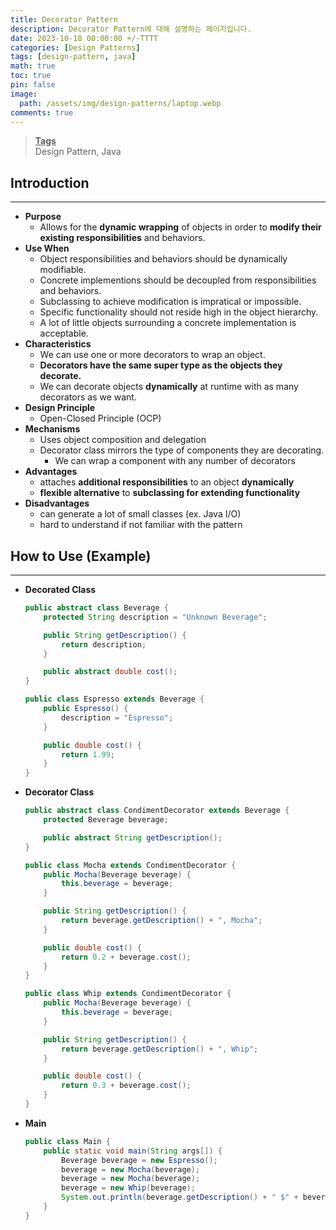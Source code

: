 ```yaml
---
title: Decorator Pattern
description: Decorator Pattern에 대해 설명하는 페이지입니다.
date: 2023-10-18 00:00:00 +/-TTTT
categories: [Design Patterns]
tags: [design-pattern, java]
math: true
toc: true
pin: false
image:
  path: /assets/img/design-patterns/laptop.webp
comments: true
---
```


<blockquote class="prompt-info"><p><strong><u>Tags</u></strong> <br />
Design Pattern, Java</p></blockquote>

## Introduction

<hr />

- **Purpose**
  - Allows for the **dynamic wrapping** of objects in order to **modify their existing responsibilities** and behaviors.
- **Use When**
  - Object responsibilities and behaviors should be dynamically modifiable.
  - Concrete implementions should be decoupled from responsibilities and behaviors.
  - Subclassing to achieve modification is impratical or impossible.
  - Specific functionality should not reside high in the object hierarchy.
  - A lot of little objects surrounding a concrete implementation is acceptable.
- **Characteristics**
  - We can use one or more decorators to wrap an object.
  - **Decorators have the same super type as the objects they decorate.**
  - We can decorate objects **dynamically** at runtime with as many decorators as we want.
- **Design Principle**
  - Open-Closed Principle (OCP)
- **Mechanisms**
  - Uses object composition and delegation
  - Decorator class mirrors the type of components they are decorating.
    - We can wrap a component with any number of decorators
- **Advantages**
  - attaches **additional responsibilities** to an object **dynamically**
  - **flexible alternative** to **subclassing for extending functionality**
- **Disadvantages**
  - can generate a lot of small classes (ex. Java I/O)
  - hard to understand if not familiar with the pattern

## How to Use (Example)

<hr />

- **Decorated Class**

  ```java
  public abstract class Beverage {
      protected String description = "Unknown Beverage";

      public String getDescription() {
          return description;
      }

      public abstract double cost();
  }

  public class Espresso extends Beverage {
      public Espresso() {
          description = "Espresso";
      }

      public double cost() {
          return 1.99;
      }
  }
  ```

- **Decorator Class**

  ```java
  public abstract class CondimentDecorator extends Beverage {
      protected Beverage beverage;

      public abstract String getDescription();
  }

  public class Mocha extends CondimentDecorator {
      public Mocha(Beverage beverage) {
          this.beverage = beverage;
      }

      public String getDescription() {
          return beverage.getDescription() + ", Mocha";
      }

      public double cost() {
          return 0.2 + beverage.cost();
      }
  }

  public class Whip extends CondimentDecorator {
      public Mocha(Beverage beverage) {
          this.beverage = beverage;
      }

      public String getDescription() {
          return beverage.getDescription() + ", Whip";
      }

      public double cost() {
          return 0.3 + beverage.cost();
      }
  }
  ```

- **Main**
  ```java
  public class Main {
      public static void main(String args[]) {
          Beverage beverage = new Espresso();
          beverage = new Mocha(beverage);
          beverage = new Mocha(beverage);
          beverage = new Whip(beverage);
          System.out.println(beverage.getDescription() + " $" + beverage.cost());
      }
  }
  ```
